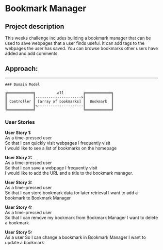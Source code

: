 # Bookmark Manager

## Project description
This weeks challenge includes building a bookmark manager that can be used to save
webpages that a user finds useful. It can add tags to the webpages the user has saved.
You can browse bookmarks other users have added and add comments.

## Approach:
-----
````
### Domain Model

╔════════════╗         .all         ╔════════════╗  
║            ║--------------------->║            ║  
║ Controller ║ [array of bookmarks] ║  Bookmark  ║  
║            ║<---------------------║            ║  
╚════════════╝                      ╚════════════╝  

````
### User Stories

**User Story 1:**   
As a time-pressed user  
So that I can quickly visit webpages I frequently visit  
I would like to see a list of bookmarks on the homepage  

**User Story 2:**   
As a time-pressed user  
So that I can save a webpage I frequently visit  
I would like to add the URL and a title to the bookmark manager.

**User Story 3:**   
As a time-pressed user  
So that I can store bookmark data for later retrieval
I want to add a bookmark to Bookmark Manager

**User Story 4:**   
As a time-pressed user  
So that I can remove my bookmark from Bookmark Manager
I want to delete a bookmark

**User Story 5:**  
As a user
So I can change a bookmark in Bookmark Manager
I want to update a bookmark
